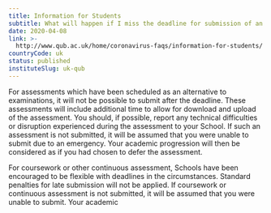 ```yaml
---
title: Information for Students
subtitle: What will happen if I miss the deadline for submission of an assessment, or have technical difficulties which impact on my performance?
date: 2020-04-08
link: >-
  http://www.qub.ac.uk/home/coronavirus-faqs/information-for-students/
countryCode: uk
status: published
instituteSlug: uk-qub
---
```

For assessments which have been scheduled as an alternative to examinations, it will not be possible to submit after the deadline. These assessments will include additional time to allow for download and upload of the assessment.  You should, if possible, report any technical difficulties or disruption experienced during the assessment to your School. If such an assessment is not submitted, it will be assumed that you were unable to submit due to an emergency. Your academic progression will then be considered as if you had chosen to defer the assessment.

For coursework or other continuous assessment, Schools have been encouraged to be flexible with deadlines in the circumstances. Standard penalties for late submission will not be applied. If coursework or continuous assessment is not submitted, it will be assumed that you were unable to submit. Your academic
